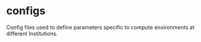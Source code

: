 # configs
Config files used to define parameters specific to compute environments at different Institutions.
